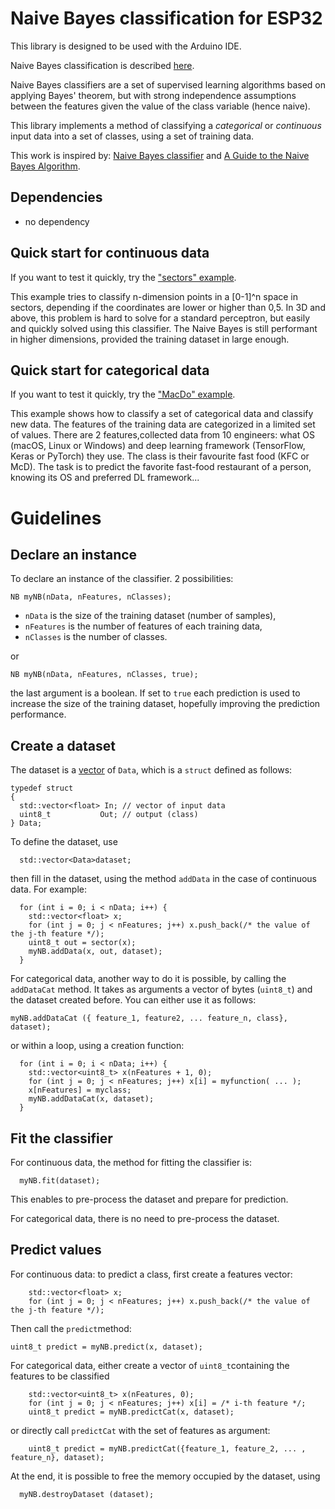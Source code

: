 # Naive Bayes classification for ESP32
This library is designed to be used with the Arduino IDE.

Naive Bayes classification is described [here](https://en.wikipedia.org/wiki/Naive_Bayes_classifier).

Naive Bayes classifiers are a set of supervised learning algorithms based on applying Bayes' theorem, but with strong independence assumptions between the features given the value of the class variable (hence naive).

This library implements a method of classifying a *categorical* or *continuous* input data into a set of classes, using a set of training data.

This work is inspired by: [Naive Bayes classifier](https://remykarem.github.io/blog/naive-bayes) and [A Guide to the Naive Bayes Algorithm](https://www.analyticsvidhya.com/blog/2021/01/a-guide-to-the-naive-bayes-algorithm/).

## Dependencies
* no dependency

## Quick start for continuous data
If you want to test it quickly, try the ["sectors" example](https://github.com/lesept777/NaiveBayes-for-ESP32/tree/master/examples/NB_Sectors).

This example tries to classify n-dimension points in a [0-1]^n space in sectors, depending if the coordinates are lower or higher than 0,5.
In 3D and above, this problem is hard to solve for a standard perceptron, but easily and quickly solved using this classifier. The Naive Bayes is still performant in higher dimensions, provided the training dataset in large enough.

## Quick start for categorical data
If you want to test it quickly, try the ["MacDo" example](https://github.com/lesept777/NaiveBayes-for-ESP32/tree/master/examples/NB_MacDo).

This example shows how to classify a set of categorical data and classify new data. The features of the training data are categorized in a limited set of values. There are 2 features,collected data from 10 engineers: what OS (macOS, Linux or Windows) and deep learning framework (TensorFlow, Keras or PyTorch) they use. The class is their favourite fast food (KFC or McD). The task is to predict the favorite fast-food restaurant of a person, knowing its OS and preferred DL framework...

# Guidelines
## Declare an instance
To declare an instance of the classifier. 2 possibilities:
```
NB myNB(nData, nFeatures, nClasses);
```
* `nData` is the size of the training dataset (number of samples),
* `nFeatures` is the number of features of each training data,
* `nClasses` is the number of classes.

or
```
NB myNB(nData, nFeatures, nClasses, true);
```
the last argument is a boolean. If set to `true` each prediction is used to increase the size of the training dataset, hopefully improving the prediction performance.

## Create a dataset
The dataset is a [vector](http://www.cplusplus.com/reference/vector/vector/) of `Data`, which is a `struct` defined as follows:
```
typedef struct
{
  std::vector<float> In; // vector of input data
  uint8_t           Out; // output (class)
} Data;
```
To define the dataset, use
```
  std::vector<Data>dataset;
```
then fill in the dataset, using the method `addData` in the case of continuous data. For example:
```
  for (int i = 0; i < nData; i++) {
    std::vector<float> x;
    for (int j = 0; j < nFeatures; j++) x.push_back(/* the value of the j-th feature */);
    uint8_t out = sector(x);
    myNB.addData(x, out, dataset);
  }
```

For categorical data, another way to do it is possible, by calling the `addDataCat` method. It takes as arguments a vector of bytes (`uint8_t`) and the dataset created before. You can either use it as follows:
```
myNB.addDataCat ({ feature_1, feature2, ... feature_n, class}, dataset);
```
or within a loop, using a creation function:
```
  for (int i = 0; i < nData; i++) {
    std::vector<uint8_t> x(nFeatures + 1, 0);
    for (int j = 0; j < nFeatures; j++) x[i] = myfunction( ... );
    x[nFeatures] = myclass;
    myNB.addDataCat(x, dataset);
  }
```

## Fit the classifier
For continuous data, the method for fitting the classifier is:
```
  myNB.fit(dataset);
```
This enables to pre-process the dataset and prepare for prediction.

For categorical data, there is no need to pre-process the dataset.

## Predict values
For continuous data: to predict a class, first create a features vector:
```
    std::vector<float> x;
    for (int j = 0; j < nFeatures; j++) x.push_back(/* the value of the j-th feature */);
```
Then call the `predict`method:
```
uint8_t predict = myNB.predict(x, dataset);
```

For categorical data, either create a vector of `uint8_t`containing the features to be classified
```
    std::vector<uint8_t> x(nFeatures, 0);
    for (int j = 0; j < nFeatures; j++) x[i] = /* i-th feature */;
    uint8_t predict = myNB.predictCat(x, dataset);
```
or directly call `predictCat` with the set of features as argument:
```
    uint8_t predict = myNB.predictCat({feature_1, feature_2, ... , feature_n}, dataset);
```

At the end, it is possible to free the memory occupied by the dataset, using
```
  myNB.destroyDataset (dataset);
```